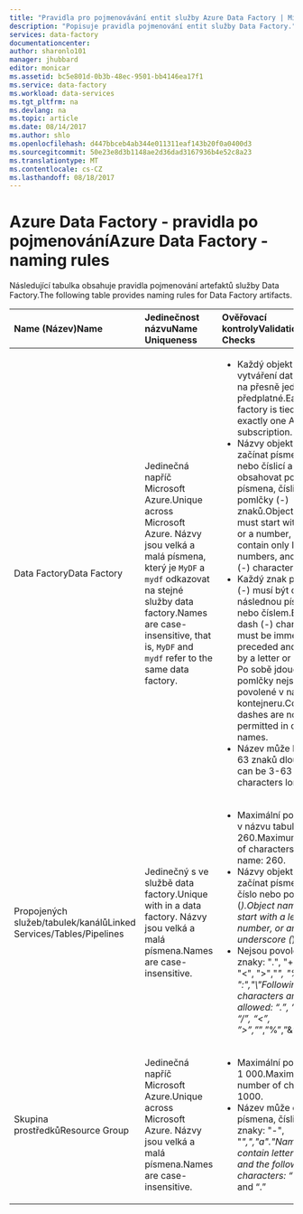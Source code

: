 ```yaml
---
title: "Pravidla pro pojmenovávání entit služby Azure Data Factory | Microsoft Docs"
description: "Popisuje pravidla pojmenování entit služby Data Factory."
services: data-factory
documentationcenter: 
author: sharonlo101
manager: jhubbard
editor: monicar
ms.assetid: bc5e801d-0b3b-48ec-9501-bb4146ea17f1
ms.service: data-factory
ms.workload: data-services
ms.tgt_pltfrm: na
ms.devlang: na
ms.topic: article
ms.date: 08/14/2017
ms.author: shlo
ms.openlocfilehash: d447bbceb4ab344e011311eaf143b20f0a0400d3
ms.sourcegitcommit: 50e23e8d3b1148ae2d36dad3167936b4e52c8a23
ms.translationtype: MT
ms.contentlocale: cs-CZ
ms.lasthandoff: 08/18/2017
---
```

# <a name="azure-data-factory---naming-rules"></a><span data-ttu-id="3e1e4-103">Azure Data Factory - pravidla po pojmenování</span><span class="sxs-lookup"><span data-stu-id="3e1e4-103">Azure Data Factory - naming rules</span></span>
<span data-ttu-id="3e1e4-104">Následující tabulka obsahuje pravidla pojmenování artefaktů služby Data Factory.</span><span class="sxs-lookup"><span data-stu-id="3e1e4-104">The following table provides naming rules for Data Factory artifacts.</span></span>

| <span data-ttu-id="3e1e4-105">Name (Název)</span><span class="sxs-lookup"><span data-stu-id="3e1e4-105">Name</span></span> | <span data-ttu-id="3e1e4-106">Jedinečnost názvu</span><span class="sxs-lookup"><span data-stu-id="3e1e4-106">Name Uniqueness</span></span> | <span data-ttu-id="3e1e4-107">Ověřovací kontroly</span><span class="sxs-lookup"><span data-stu-id="3e1e4-107">Validation Checks</span></span> |
|:--- |:--- |:--- |
| <span data-ttu-id="3e1e4-108">Data Factory</span><span class="sxs-lookup"><span data-stu-id="3e1e4-108">Data Factory</span></span> |<span data-ttu-id="3e1e4-109">Jedinečná napříč Microsoft Azure.</span><span class="sxs-lookup"><span data-stu-id="3e1e4-109">Unique across Microsoft Azure.</span></span> <span data-ttu-id="3e1e4-110">Názvy jsou velká a malá písmena, který je `MyDF` a `mydf` odkazovat na stejné služby data factory.</span><span class="sxs-lookup"><span data-stu-id="3e1e4-110">Names are case-insensitive, that is, `MyDF` and `mydf` refer to the same data factory.</span></span> |<ul><li><span data-ttu-id="3e1e4-111">Každý objekt pro vytváření dat je vázaný na přesně jedno předplatné.</span><span class="sxs-lookup"><span data-stu-id="3e1e4-111">Each data factory is tied to exactly one Azure subscription.</span></span></li><li><span data-ttu-id="3e1e4-112">Názvy objektů musí začínat písmenem nebo číslicí a může obsahovat pouze písmena, číslice a pomlčky (-) znaků.</span><span class="sxs-lookup"><span data-stu-id="3e1e4-112">Object names must start with a letter or a number, and can contain only letters, numbers, and the dash (-) character.</span></span></li><li><span data-ttu-id="3e1e4-113">Každý znak pomlčka (-) musí být okamžitě a následnou písmenem nebo číslem.</span><span class="sxs-lookup"><span data-stu-id="3e1e4-113">Every dash (-) character must be immediately preceded and followed by a letter or a number.</span></span> <span data-ttu-id="3e1e4-114">Po sobě jdoucí pomlčky nejsou povolené v názvech kontejneru.</span><span class="sxs-lookup"><span data-stu-id="3e1e4-114">Consecutive dashes are not permitted in container names.</span></span></li><li><span data-ttu-id="3e1e4-115">Název může být 3 až 63 znaků dlouhý.</span><span class="sxs-lookup"><span data-stu-id="3e1e4-115">Name can be 3-63 characters long.</span></span></li></ul> |
| <span data-ttu-id="3e1e4-116">Propojených služeb/tabulek/kanálů</span><span class="sxs-lookup"><span data-stu-id="3e1e4-116">Linked Services/Tables/Pipelines</span></span> |<span data-ttu-id="3e1e4-117">Jedinečný s ve službě data factory.</span><span class="sxs-lookup"><span data-stu-id="3e1e4-117">Unique with in a data factory.</span></span> <span data-ttu-id="3e1e4-118">Názvy jsou velká a malá písmena.</span><span class="sxs-lookup"><span data-stu-id="3e1e4-118">Names are case-insensitive.</span></span> |<ul><li><span data-ttu-id="3e1e4-119">Maximální počet znaků v názvu tabulky: 260.</span><span class="sxs-lookup"><span data-stu-id="3e1e4-119">Maximum number of characters in a table name: 260.</span></span></li><li><span data-ttu-id="3e1e4-120">Názvy objektů musí začínat písmenem, číslo nebo podtržítko (_).</span><span class="sxs-lookup"><span data-stu-id="3e1e4-120">Object names must start with a letter, number, or an underscore (_).</span></span></li><li><span data-ttu-id="3e1e4-121">Nejsou povolené tyto znaky: ".", "+","?", "/", "<", ">","*", "%", "&", ":","\\"</span><span class="sxs-lookup"><span data-stu-id="3e1e4-121">Following characters are not allowed: “.”, “+”, “?”, “/”, “<”, ”>”,”*”,”%”,”&”,”:”,”\\”</span></span></li></ul> |
| <span data-ttu-id="3e1e4-122">Skupina prostředků</span><span class="sxs-lookup"><span data-stu-id="3e1e4-122">Resource Group</span></span> |<span data-ttu-id="3e1e4-123">Jedinečná napříč Microsoft Azure.</span><span class="sxs-lookup"><span data-stu-id="3e1e4-123">Unique across Microsoft Azure.</span></span> <span data-ttu-id="3e1e4-124">Názvy jsou velká a malá písmena.</span><span class="sxs-lookup"><span data-stu-id="3e1e4-124">Names are case-insensitive.</span></span> |<ul><li><span data-ttu-id="3e1e4-125">Maximální počet znaků: 1 000.</span><span class="sxs-lookup"><span data-stu-id="3e1e4-125">Maximum number of characters: 1000.</span></span></li><li><span data-ttu-id="3e1e4-126">Název může obsahovat písmena, číslice a tyto znaky: "-", "_",","a"."</span><span class="sxs-lookup"><span data-stu-id="3e1e4-126">Name can contain letters, digits, and the following characters: “-”, “_”, “,” and “.”</span></span></li></ul> |

